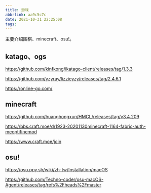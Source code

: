 ```yaml
---
title: 游戏
abbrlink: aa9c5c7c
date: 2021-10-31 22:25:08
tags:
---
```


主要介绍围棋、minecraft、osu!。
<!-- more -->

## katago、ogs

https://github.com/kinfkong/ikatago-client/releases/tag/1.3.3

https://github.com/yzyray/lizzieyzy/releases/tag/2.4.6.1

https://online-go.com/

## minecraft

https://github.com/huanghongxun/HMCL/releases/tag/v3.4.209

https://bbs.craft.moe/d/1923-20201130minecraft-1164-fabric-auth-meoptifinemod

https://www.craft.moe/join

## osu!

https://osu.ppy.sh/wiki/zh-tw/Installation/macOS

https://github.com/Techno-coder/osu-macOS-Agent/releases/tag/refs%2Fheads%2Fmaster

